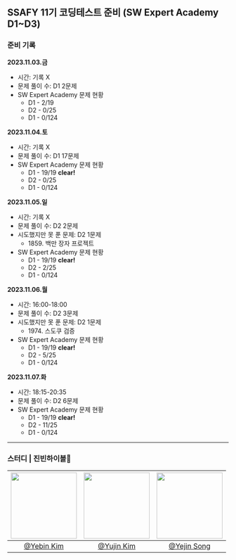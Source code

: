 ## SSAFY 11기 코딩테스트 준비 (SW Expert Academy D1~D3)
### 준비 기록
**2023.11.03.금**
<ul>
  <li>
    시간: 기록 X
  </li>
  <li>
    문제 풀이 수: D1 2문제
  </li>
  <li>
    SW Expert Academy 문제 현황
    <ul>
      <li>
        D1 - 2/19
      </li>
      <li>
        D2 - 0/25
      </li>
      <li>
        D1 - 0/124
      </li>  
    </ul>
  </li>
</ul>

**2023.11.04.토**
<ul>
  <li>
    시간: 기록 X
  </li>
  <li>
    문제 풀이 수: D1 17문제
  </li>
  <li>
    SW Expert Academy 문제 현황
    <ul>
      <li>
        D1 - 19/19 <strong>clear!</strong>
      </li>
      <li>
        D2 - 0/25
      </li>
      <li>
        D1 - 0/124
      </li>  
    </ul>
  </li>
</ul>

**2023.11.05.일**
<ul>
  <li>
    시간: 기록 X
  </li>
  <li>
    문제 풀이 수: D2 2문제
  </li>
  <li>
    시도했지만 못 푼 문제: D2 1문제
    <ul>
      <li>
        1859. 백만 장자 프로젝트
      </li>
    </ul>
  </li>
   <li>
    SW Expert Academy 문제 현황
    <ul>
      <li>
        D1 - 19/19 <strong>clear!</strong>
      </li>
      <li>
        D2 - 2/25
      </li>
      <li>
        D1 - 0/124
      </li>  
    </ul>
  </li>
</ul>

**2023.11.06.월**
<ul>
  <li>
    시간: 16:00-18:00
  </li>
  <li>
    문제 풀이 수: D2 3문제
  </li>
  <li>
    시도했지만 못 푼 문제: D2 1문제
    <ul>
      <li>
        1974. 스도쿠 검증
      </li>
    </ul>
  </li>
   <li>
    SW Expert Academy 문제 현황
    <ul>
      <li>
        D1 - 19/19 <strong>clear!</strong>
      </li>
      <li>
        D2 - 5/25
      </li>
      <li>
        D1 - 0/124
      </li>  
    </ul>
  </li>
</ul>

**2023.11.07.화**
<ul>
  <li>
    시간: 18:15-20:35
  </li>
  <li>
    문제 풀이 수: D2 6문제
  </li>
   <li>
    SW Expert Academy 문제 현황
    <ul>
      <li>
        D1 - 19/19 <strong>clear!</strong>
      </li>
      <li>
        D2 - 11/25
      </li>
      <li>
        D1 - 0/124
      </li>  
    </ul>
  </li>
</ul>

<hr/>

### 스터디 | 진빈하이볼🍻
| <img src="https://github.com/Yujin-nKim/SW_Expert_Academy/assets/67141385/c2e8435b-8388-4f13-a916-abd0e56db1f7" width="150" height="150"/> |  <img src="https://github.com/Yujin-nKim/SW_Expert_Academy/assets/67141385/86029bc0-d88b-4296-917e-97d834a23fe1" width="150" height="150"/>  | <img src="https://github.com/Yujin-nKim/SW_Expert_Academy/assets/67141385/ece8d7cd-1d4e-4ab7-81be-556b63f55552" width="150" height="150"/>  |
|:---:|:---:|:---:|
|  <a href="https://github.com/Kimyebin00">@Yebin Kim</a>  |  <a href="https://github.com/Yujin-nKim">@Yujin Kim</a>  |  <a href="https://github.com/jinyesong">@Yejin Song</a>  |
